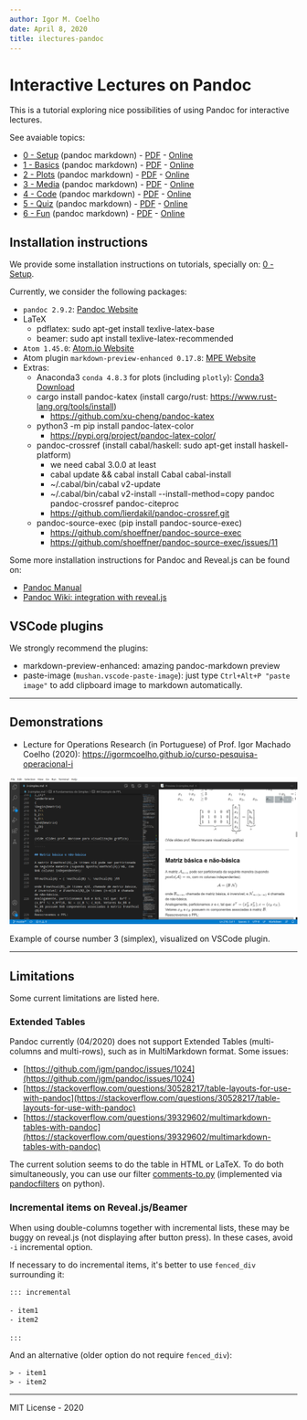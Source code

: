 ```yaml
---
author: Igor M. Coelho
date: April 8, 2020
title: ilectures-pandoc
---
```


# Interactive Lectures on Pandoc

This is a tutorial exploring nice possibilities of using Pandoc for interactive lectures.

See avaiable topics:

- [0 - Setup](tutorials/0-setup/0-setup.md) (pandoc markdown) - [PDF](tutorials/0-setup/beamer-0-setup.pdf) - [Online](https://igormcoelho.github.io/ilectures-pandoc/tutorials/0-setup)
- [1 - Basics](tutorials/1-basics/1-basics.md) (pandoc markdown) - [PDF](tutorials/1-basics/beamer-1-basics.pdf) - [Online](https://igormcoelho.github.io/ilectures-pandoc/tutorials/1-basics)
- [2 - Plots](tutorials/2-plots/2-plots.md) (pandoc markdown) - [PDF](tutorials/2-plots/beamer-2-plots.pdf) - [Online](https://igormcoelho.github.io/ilectures-pandoc/tutorials/2-plots)
- [3 - Media](tutorials/3-media/3-media.md) (pandoc markdown) - [PDF](tutorials/3-media/beamer-3-media.pdf) - [Online](https://igormcoelho.github.io/ilectures-pandoc/tutorials/3-media)
- [4 - Code](tutorials/4-code/4-code.md) (pandoc markdown) - [PDF](tutorials/4-code/beamer-4-code.pdf) - [Online](https://igormcoelho.github.io/ilectures-pandoc/tutorials/4-code)
- [5 - Quiz](tutorials/5-quiz/5-quiz.md) (pandoc markdown) - [PDF](tutorials/5-quiz/beamer-5-quiz.pdf) - [Online](https://igormcoelho.github.io/ilectures-pandoc/tutorials/5-quiz)
- [6 - Fun](tutorials/6-fun/6-fun.md) (pandoc markdown) - [PDF](tutorials/6-fun/beamer-6-fun.pdf) - [Online](https://igormcoelho.github.io/ilectures-pandoc/tutorials/6-fun)

## Installation instructions

We provide some installation instructions on tutorials, specially on: [0 - Setup](tutorials/0-setup/0-setup.md).

Currently, we consider the following packages:

- `pandoc 2.9.2`: [Pandoc Website](https://pandoc.org)
- LaTeX
  * pdflatex: sudo apt-get install texlive-latex-base
  * beamer: sudo apt install texlive-latex-recommended
- `Atom 1.45.0`: [Atom.io Website](https://atom.io)
- Atom plugin `markdown-preview-enhanced 0.17.8`: [MPE Website](https://shd101wyy.github.io/markdown-preview-enhanced)
- Extras:
  * Anaconda3 `conda 4.8.3` for plots (including `plotly`): [Conda3 Download](https://www.anaconda.com/distribution/)
  * cargo install pandoc-katex (install cargo/rust: https://www.rust-lang.org/tools/install)
     - https://github.com/xu-cheng/pandoc-katex
  * python3 -m pip install pandoc-latex-color
     - https://pypi.org/project/pandoc-latex-color/
  * pandoc-crossref  (install cabal/haskell: sudo apt-get install haskell-platform)
     - we need cabal 3.0.0 at least
     - cabal update && cabal install Cabal cabal-install
     - ~/.cabal/bin/cabal v2-update
     - ~/.cabal/bin/cabal v2-install --install-method=copy pandoc pandoc-crossref pandoc-citeproc
     - https://github.com/lierdakil/pandoc-crossref.git
  * pandoc-source-exec (pip install pandoc-source-exec)
     - https://github.com/shoeffner/pandoc-source-exec
     - https://github.com/shoeffner/pandoc-source-exec/issues/11

Some more installation instructions for Pandoc and Reveal.js can be found on:

- [Pandoc Manual](https://pandoc.org/MANUAL.html)
- [Pandoc Wiki: integration with reveal.js](https://github.com/jgm/pandoc/wiki/Using-pandoc-to-produce-reveal.js-slides)

## VSCode plugins

We strongly recommend the plugins:

- markdown-preview-enhanced: amazing pandoc-markdown preview
- paste-image (`mushan.vscode-paste-image`): just type `Ctrl+Alt+P "paste image"` to add clipboard image to markdown automatically.

------

## Demonstrations

- Lecture for Operations Research (in Portuguese) of Prof. Igor Machado Coelho (2020): https://igormcoelho.github.io/curso-pesquisa-operacional-i

![](2020-07-14-15-53-37.png)

Example of course number 3 (simplex), visualized on VSCode plugin.

-------

## Limitations

Some current limitations are listed here.

### Extended Tables

Pandoc currently (04/2020) does not support Extended Tables (multi-columns and multi-rows), such as in MultiMarkdown format. Some issues:

- [https://github.com/jgm/pandoc/issues/1024](https://github.com/jgm/pandoc/issues/1024)
- [https://stackoverflow.com/questions/30528217/table-layouts-for-use-with-pandoc](https://stackoverflow.com/questions/30528217/table-layouts-for-use-with-pandoc)
- [https://stackoverflow.com/questions/39329602/multimarkdown-tables-with-pandoc](https://stackoverflow.com/questions/39329602/multimarkdown-tables-with-pandoc)

The current solution seems to do the table in HTML or LaTeX. To do both simultaneously, you can use our filter [comments-to.py](libs/comments-to.py) (implemented via [pandocfilters](https://github.com/jgm/pandocfilters) on python).

### Incremental items on Reveal.js/Beamer

When using double-columns together with incremental lists, these may be buggy on reveal.js (not displaying after button press). In these cases, avoid `-i` incremental option.

If necessary to do incremental items, it's better to use `fenced_div` surrounding it:

```
::: incremental

- item1
- item2

:::
```

And an alternative (older option do not require `fenced_div`):

```
> - item1
> - item2
```


-------

MIT License - 2020
